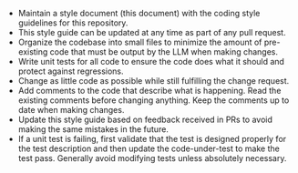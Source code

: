 - Maintain a style document (this document) with the coding style guidelines for this repository.
- This style guide can be updated at any time as part of any pull request.
- Organize the codebase into small files to minimize the amount of pre-existing code that must be output by the LLM when making changes.
- Write unit tests for all code to ensure the code does what it should and protect against regressions.
- Change as little code as possible while still fulfilling the change request.
- Add comments to the code that describe what is happening. Read the existing comments before changing anything. Keep the comments up to date when making changes.
- Update this style guide based on feedback received in PRs to avoid making the same mistakes in the future.
- If a unit test is failing, first validate that the test is designed properly for the test description and then update the code-under-test to make the test pass. Generally avoid modifying tests unless absolutely necessary.
